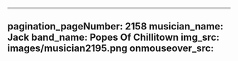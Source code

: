 ------
pagination_pageNumber: 2158
musician_name: Jack
band_name: Popes Of Chillitown
img_src: images/musician2195.png
onmouseover_src: 
------